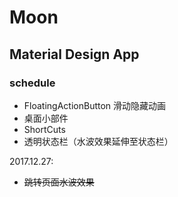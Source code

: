 # Moon

## Material Design App

### schedule

- FloatingActionButton 滑动隐藏动画
- 桌面小部件
- ShortCuts
- 透明状态栏（水波效果延伸至状态栏）

2017.12.27:

- ~~跳转页面水波效果~~
